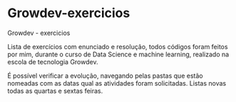 # Growdev-exercicios
Growdev - exercicios

Lista de exercícios com enunciado e resolução, todos códigos foram feitos por mim, durante o curso de Data Science e machine learning, realizado na escola de tecnologia Growdev.

É possível verificar a evolução, navegando pelas pastas que estão nomeadas com as datas qual as atividades foram solicitadas. Listas novas todas as quartas e sextas feiras.
